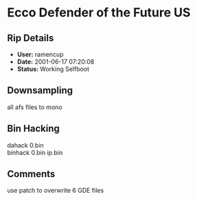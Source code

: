 # Ecco Defender of the Future US

## Rip Details

- **User:** ramencup
- **Date:** 2001-06-17 07:20:08
- **Status:** Working Selfboot

## Downsampling

all afs files to mono

## Bin Hacking

dahack 0.bin <msinfo-2><br />binhack 0.bin ip.bin <msinfo-2>

## Comments

use patch to overwrite 6 GDE files

